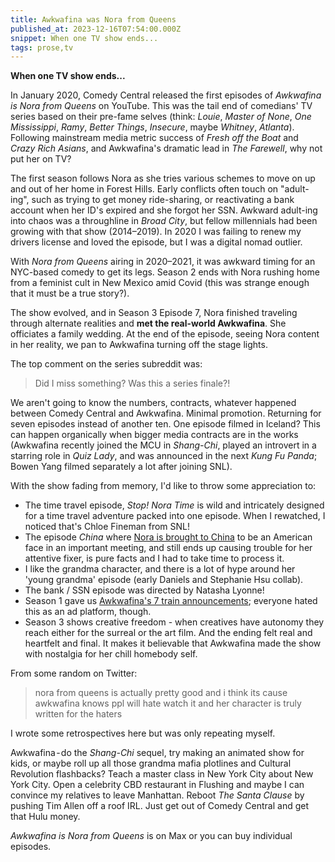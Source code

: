 ```yaml
---
title: Awkwafina was Nora from Queens
published_at: 2023-12-16T07:54:00.000Z
snippet: When one TV show ends...
tags: prose,tv
---
```


**When one TV show ends...**

In January 2020, Comedy Central released the first episodes of *Awkwafina is Nora from Queens* on YouTube. This was the tail end of comedians' TV series based on their pre-fame selves (think: *Louie*, *Master of None*, *One Mississippi*, *Ramy*, *Better Things*, *Insecure*, maybe *Whitney*, *Atlanta*). Following mainstream media metric success of *Fresh off the Boat* and *Crazy Rich Asians*, and Awkwafina's dramatic lead in *The Farewell*, why not put her on TV?

The first season follows Nora as she tries various schemes to move on up and out of her home in Forest Hills. Early conflicts often touch on "adult-ing", such as trying to get money ride-sharing, or reactivating a bank account when her ID's expired and she forgot her SSN. Awkward adult-ing into chaos was a throughline in *Broad City*, but fellow millennials had been growing with that show (2014–2019). In 2020 I was failing to renew my drivers license and loved the episode, but I was a digital nomad outlier.

With *Nora from Queens* airing in 2020–2021, it was awkward timing for an NYC-based comedy to get its legs. Season 2 ends with Nora rushing home from a feminist cult in New Mexico amid Covid (this was strange enough that it must be a true story?).

The show evolved, and in Season 3 Episode 7, Nora finished traveling through alternate realities and **met the real-world Awkwafina**. She officiates a family wedding. At the end of the episode, seeing Nora content in her reality, we pan to Awkwafina turning off the stage lights.

The top comment on the series subreddit was:

> Did I miss something? Was this a series finale?!

We aren't going to know the numbers, contracts, whatever happened between Comedy Central and Awkwafina. Minimal promotion. Returning for seven episodes instead of another ten. One episode filmed in Iceland? This can happen organically when bigger media contracts are in the works (Awkwafina recently joined the MCU in *Shang-Chi*, played an introvert in a starring role in *Quiz Lady*, and was announced in the next *Kung Fu Panda*; Bowen Yang filmed separately a lot after joining SNL).

With the show fading from memory, I'd like to throw some appreciation to:

- The time travel episode, *Stop! Nora Time* is wild and intricately designed for a time travel adventure packed into one episode. When I rewatched, I noticed that's Chloe Fineman from SNL!
- The episode *China* where [Nora is brought to China](https://www.youtube.com/watch?v=je9BVkHWCPI) to be an American face in an important meeting, and still ends up causing trouble for her attentive fixer, is pure facts and I had to take time to process it.
- I like the grandma character, and there is a lot of hype around her 'young grandma' episode (early Daniels and Stephanie Hsu collab).
- The bank / SSN episode was directed by Natasha Lyonne!
- Season 1 gave us [Awkwafina's 7 train announcements](https://www.youtube.com/watch?v=3Sflbn6q070); everyone hated this as an ad platform, though.
- Season 3 shows creative freedom - when creatives have autonomy they reach either for the surreal or the art film. And the ending felt real and heartfelt and final. It makes it believable that Awkwafina made the show with nostalgia for her chill homebody self.

From some random on Twitter:

> nora from queens is actually pretty good and i think its cause awkwafina knows ppl will hate watch it and her character is truly written for the haters

I wrote some retrospectives here but was only repeating myself.

Awkwafina - do the *Shang-Chi* sequel, try making an animated show for kids, or maybe roll up all those grandma mafia plotlines and Cultural Revolution flashbacks?  Teach a master class in New York City about New York City. Open a celebrity CBD restaurant in Flushing and maybe I can convince my relatives to leave Manhattan. Reboot *The Santa Clause* by pushing Tim Allen off a roof IRL. Just get out of Comedy Central and get that Hulu money.

*Awkwafina is Nora from Queens* is on Max or you can buy individual episodes.

<br/>
<br/>
<br/>
